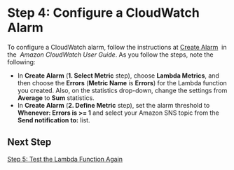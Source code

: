 # Step 4: Configure a CloudWatch Alarm<a name="tutorial-scheduled-events-create-alarm"></a>

To configure a CloudWatch alarm, follow the instructions at [Create Alarm](http://docs.aws.amazon.com/AmazonCloudWatch/latest/DeveloperGuide/ConsoleAlarms.html)  in the  *Amazon CloudWatch User Guide*\. As you follow the steps, note the following:
+ In **Create Alarm** \(**1\. Select Metric** step\), choose **Lambda Metrics**, and then choose the **Errors** \(**Metric Name** is **Errors**\) for the Lambda function you created\. Also, on the statistics drop\-down, change the settings from **Average** to **Sum** statistics\.
+ In **Create Alarm** \(**2\. Define Metric** step\), set the alarm threshold to **Whenever: Errors is >= 1** and select your Amazon SNS topic from the **Send notification to:** list\.

## Next Step<a name="wt-scheduledevents4-next-step"></a>

[Step 5: Test the Lambda Function Again](tutorial-scheduled-events-test-function-again.md)